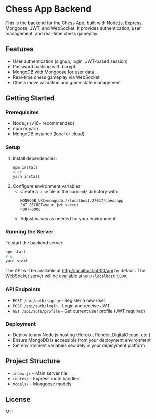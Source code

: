 # Chess App Backend

This is the backend for the Chess App, built with Node.js, Express, Mongoose, JWT, and WebSocket. It provides authentication, user management, and real-time chess gameplay.

## Features
- User authentication (signup, login, JWT-based session)
- Password hashing with bcrypt
- MongoDB with Mongoose for user data
- Real-time chess gameplay via WebSocket
- Chess move validation and game state management

## Getting Started

### Prerequisites
- Node.js (v16+ recommended)
- npm or yarn
- MongoDB instance (local or cloud)

### Setup
1. Install dependencies:
   ```bash
   npm install
   # or
   yarn install
   ```
2. Configure environment variables:
   - Create a `.env` file in the `backend/` directory with:
     ```env
     MONGODB_URI=mongodb://localhost:27017/chessapp
     JWT_SECRET=your_jwt_secret
     PORT=5000
     ```
   - Adjust values as needed for your environment.

### Running the Server
To start the backend server:
```bash
npm start
# or
yarn start
```
The API will be available at [http://localhost:5000/api](http://localhost:5000/api) by default.
The WebSocket server will be available at `ws://localhost:5000`.

### API Endpoints
- `POST /api/auth/signup` - Register a new user
- `POST /api/auth/login` - Login and receive JWT
- `GET /api/auth/profile` - Get current user profile (JWT required)

### Deployment
- Deploy to any Node.js hosting (Heroku, Render, DigitalOcean, etc.)
- Ensure MongoDB is accessible from your deployment environment
- Set environment variables securely in your deployment platform

## Project Structure
- `index.js` - Main server file
- `routes/` - Express route handlers
- `models/` - Mongoose models

## License
MIT 
